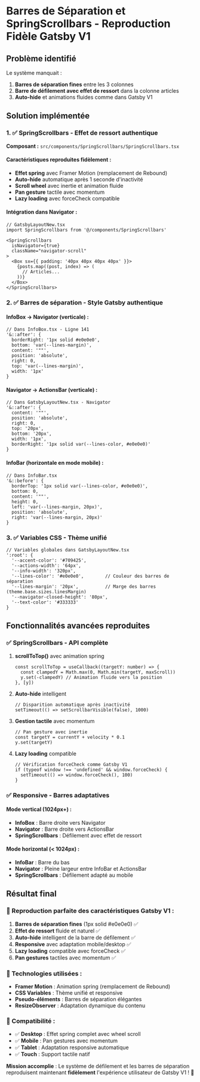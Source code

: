 # Barres de Séparation et SpringScrollbars - Reproduction Fidèle Gatsby V1

## Problème identifié
Le système manquait :
1. **Barres de séparation fines** entre les 3 colonnes
2. **Barre de défilement avec effet de ressort** dans la colonne articles
3. **Auto-hide** et animations fluides comme dans Gatsby V1

## Solution implémentée

### 1. ✅ SpringScrollbars - Effet de ressort authentique

**Composant :** `src/components/SpringScrollbars/SpringScrollbars.tsx`

#### Caractéristiques reproduites fidèlement :
- **Effet spring** avec Framer Motion (remplacement de Rebound)
- **Auto-hide** automatique après 1 seconde d'inactivité
- **Scroll wheel** avec inertie et animation fluide
- **Pan gesture** tactile avec momentum
- **Lazy loading** avec forceCheck compatible

#### Intégration dans Navigator :
```tsx
// GatsbyLayoutNew.tsx
import SpringScrollbars from '@/components/SpringScrollbars'

<SpringScrollbars 
  isNavigator={true}
  className="navigator-scroll"
>
  <Box sx={{ padding: '40px 40px 40px 40px' }}>
    {posts.map((post, index) => (
      // Articles...
    ))}
  </Box>
</SpringScrollbars>
```

### 2. ✅ Barres de séparation - Style Gatsby authentique

#### InfoBox → Navigator (verticale) :
```tsx
// Dans InfoBox.tsx - Ligne 141
'&::after': {
  borderRight: '1px solid #e0e0e0',
  bottom: 'var(--lines-margin)',
  content: '""',
  position: 'absolute',
  right: 0,
  top: 'var(--lines-margin)',
  width: '1px'
}
```

#### Navigator → ActionsBar (verticale) :
```tsx
// Dans GatsbyLayoutNew.tsx - Navigator
'&::after': {
  content: '""',
  position: 'absolute',
  right: 0,
  top: '20px',
  bottom: '20px',
  width: '1px',
  borderRight: '1px solid var(--lines-color, #e0e0e0)'
}
```

#### InfoBar (horizontale en mode mobile) :
```tsx
// Dans InfoBar.tsx
'&::before': {
  borderTop: '1px solid var(--lines-color, #e0e0e0)',
  bottom: 0,
  content: '""',
  height: 0,
  left: 'var(--lines-margin, 20px)',
  position: 'absolute',
  right: 'var(--lines-margin, 20px)'
}
```

### 3. ✅ Variables CSS - Thème unifié

```tsx
// Variables globales dans GatsbyLayoutNew.tsx
':root': {
  '--accent-color': '#709425',
  '--actions-width': '64px',
  '--info-width': '320px',
  '--lines-color': '#e0e0e0',        // Couleur des barres de séparation
  '--lines-margin': '20px',          // Marge des barres (theme.base.sizes.linesMargin)
  '--navigator-closed-height': '80px',
  '--text-color': '#333333'
}
```

## Fonctionnalités avancées reproduites

### ✅ SpringScrollbars - API complète

1. **scrollToTop()** avec animation spring
   ```tsx
   const scrollToTop = useCallback((targetY: number) => {
     const clampedY = Math.max(0, Math.min(targetY, maxScroll))
     y.set(-clampedY) // Animation fluide vers la position
   }, [y])
   ```

2. **Auto-hide** intelligent
   ```tsx
   // Disparition automatique après inactivité
   setTimeout(() => setScrollbarVisible(false), 1000)
   ```

3. **Gestion tactile** avec momentum
   ```tsx
   // Pan gesture avec inertie
   const targetY = currentY + velocity * 0.1
   y.set(targetY)
   ```

4. **Lazy loading** compatible
   ```tsx
   // Vérification forceCheck comme Gatsby V1
   if (typeof window !== 'undefined' && window.forceCheck) {
     setTimeout(() => window.forceCheck(), 100)
   }
   ```

### ✅ Responsive - Barres adaptatives

#### Mode vertical (1024px+) :
- **InfoBox** : Barre droite vers Navigator
- **Navigator** : Barre droite vers ActionsBar
- **SpringScrollbars** : Défilement avec effet de ressort

#### Mode horizontal (< 1024px) :
- **InfoBar** : Barre du bas
- **Navigator** : Pleine largeur entre InfoBar et ActionsBar
- **SpringScrollbars** : Défilement adapté au mobile

## Résultat final

### 🎯 Reproduction parfaite des caractéristiques Gatsby V1 :

1. **Barres de séparation fines** (1px solid #e0e0e0) ✅
2. **Effet de ressort** fluide et naturel ✅  
3. **Auto-hide** intelligent de la barre de défilement ✅
4. **Responsive** avec adaptation mobile/desktop ✅
5. **Lazy loading** compatible avec forceCheck ✅
6. **Pan gestures** tactiles avec momentum ✅

### 🔧 Technologies utilisées :

- **Framer Motion** : Animation spring (remplacement de Rebound)
- **CSS Variables** : Thème unifié et responsive
- **Pseudo-éléments** : Barres de séparation élégantes
- **ResizeObserver** : Adaptation dynamique du contenu

### 📱 Compatibilité :

- ✅ **Desktop** : Effet spring complet avec wheel scroll
- ✅ **Mobile** : Pan gestures avec momentum  
- ✅ **Tablet** : Adaptation responsive automatique
- ✅ **Touch** : Support tactile natif

**Mission accomplie** : Le système de défilement et les barres de séparation reproduisent maintenant **fidèlement** l'expérience utilisateur de Gatsby V1 ! 🎉
